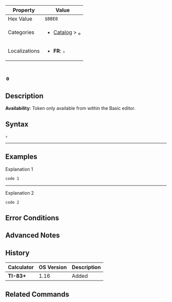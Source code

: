 | Property      | Value |
|---------------|-------|
| Hex Value     | `$BBE0`|
| Categories    | <ul><li>[Catalog](<../categories/Catalog.md>) > [₀](<../categories/Catalog.md#₀>)</li></ul> |
| Localizations | <ul><li><b>FR</b>: `₀`</li></ul> |

# `₀`

## Description



<b>Availability</b>: Token only available from within the Basic editor.

## Syntax
`₀`

<hr>

## Examples

Explanation 1
```ti-basic
code 1
```
---
Explanation 2
```ti-basic
code 2
```

## Error Conditions


## Advanced Notes


## History
| Calculator | OS Version | Description |
|------------|------------|-------------|
| <b>TI-83+</b> | 1.16 | Added

## Related Commands

    
